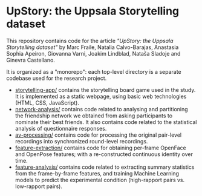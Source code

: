 # UpStory: the Uppsala Storytelling dataset

This repository contains code for the article *"UpStory: the Uppsala Storytelling dataset"* by Marc Fraile, Natalia Calvo-Barajas, Anastasia Sophia Apeiron, Giovanna Varni, Joakim Lindblad, Nataša Sladoje and Ginevra Castellano.

It is organized as a "monorepo": each top-level directory is a separate codebase used for the research project.

* [storytelling-app/](storytelling-app/) contains the storytelling board game used in the study. It is implemented as a static webpage, using basic web technologies (HTML, CSS, JavaScript).
* [network-analysis/](network-analysis/) contains code related to analysing and partitioning the friendship network we obtained from asking participants to nominate their best friends. It also contains code related to the statistical analysis of questionnaire responses.
* [av-processing/](av-processing/) contains code for processing the original pair-level recordings into synchronized round-level recordings.
* [feature-extraction/](feature-extraction/) contains code for obtaining per-frame OpenFace and OpenPose features; with a re-constructed continuous identity over time.
* [feature-analysis/](feature-analysis/) contains code related to extracting summary statistics from the frame-by-frame features, and training Machine Learning models to predict the experimental condition (high-rapport pairs vs. low-rapport pairs).
